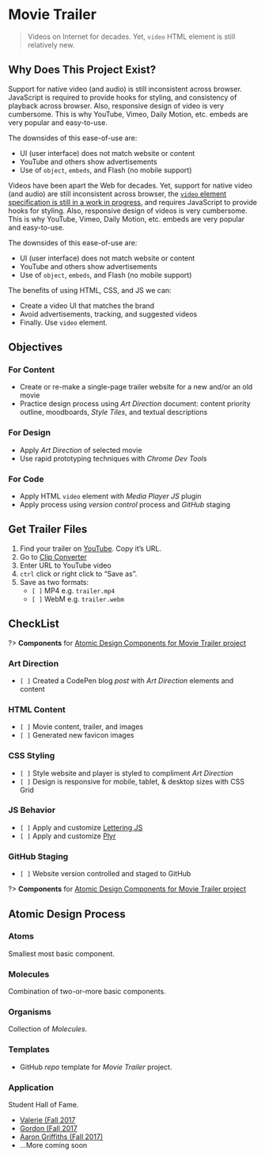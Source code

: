 # Movie Trailer

> Videos on Internet for decades. Yet, `video` HTML element is still relatively new.

## Why Does This Project Exist? 

Support for native video (and audio) is still inconsistent across browser. JavaScript is required to provide hooks for styling, and consistency of playback across browser. Also, responsive design of video is very cumbersome. This is why YouTube, Vimeo, Daily Motion, etc. embeds are very popular and easy-to-use. 

The downsides of this ease-of-use are: 

* UI (user interface) does not match website or content
* YouTube and others show advertisements
* Use of `object`, `embeds`, and Flash (no mobile support)

Videos have been apart the Web for decades. Yet, support for native video (and audio) are still inconsistent across browser, the [`video` element specification is still in a work in progress](https://www.w3.org/TR/2011/WD-html5-20110113/video.html#video), and requires JavaScript to provide hooks for styling.  Also, responsive design of videos is very cumbersome. This is why YouTube, Vimeo, Daily Motion, etc. embeds are very popular and easy-to-use. 

The downsides of this ease-of-use are: 
* UI (user interface) does not match website or content
* YouTube and others show advertisements
* Use of `object`, `embeds`, and Flash (no mobile support)

The benefits of using HTML, CSS, and JS we can: 
* Create a video UI that matches the brand
* Avoid advertisements, tracking, and suggested videos
* Finally. Use `video` element. 

## Objectives

### For Content
* Create or re-make a single-page trailer website for a new and/or an old movie
* Practice design process using _Art Direction_ document: content priority outline, moodboards, _Style Tiles_, and textual descriptions 

### For Design
* Apply _Art Direction_ of selected movie
* Use rapid prototyping techniques with _Chrome Dev Tools_

### For Code
* Apply HTML `video` element with _Media Player JS_ plugin
* Apply process using _version control_ process and _GitHub_ staging

## Get Trailer Files
1. Find your trailer on [YouTube](http://youtube.com). Copy it’s URL. 
2. Go to [Clip Converter](https://www.clipconverter.cc)
3. Enter URL to YouTube video
4. `ctrl` click or right click to “Save as”. 
5. Save as two formats: 
	- `[ ]` MP4 e.g. `trailer.mp4`
	- `[ ]` WebM e.g. `trailer.webm`

## CheckList

?> **Components** for [Atomic Design Components for Movie Trailer project](https://codepen.io/collection/Xegoyj)

### Art Direction
* `[ ]` Created a CodePen blog _post_ with _Art Direction_ elements and  content

### HTML Content
* `[ ]` Movie content, trailer, and images
* `[ ]` Generated new favicon images

### CSS Styling
* `[ ]` Style website and player is styled to compliment _Art Direction_
* `[ ]` Design is responsive for mobile, tablet, & desktop sizes with CSS Grid

### JS Behavior
* `[ ]` Apply and customize [Lettering JS](http://letteringjs.com)
* `[ ]` Apply and customize [Plyr](https://plyr.io/) 

### GitHub Staging
* `[ ]` Website version controlled and staged to GitHub



?> **Components** for [Atomic Design Components for Movie Trailer project](https://codepen.io/collection/Xegoyj)

## Atomic Design Process

### Atoms
Smallest most basic component. 

### Molecules
Combination of two-or-more basic components. 

### Organisms
Collection of _Molecules_. 

### Templates
* GitHub _repo_ template for _Movie Trailer_ project. 

### Application
Student Hall of Fame. 

* [Valerie (Fall 2017 ](https://vlandguth.github.io/p1-movie-trailer/)
* [Gordon (Fall 2017 ](https://gordon325.github.io/p1-movie-trailer/)
* [Aaron Griffiths (Fall 2017)](http://www.aarongriffis.com/movie-trailer-website/)
* …More coming soon